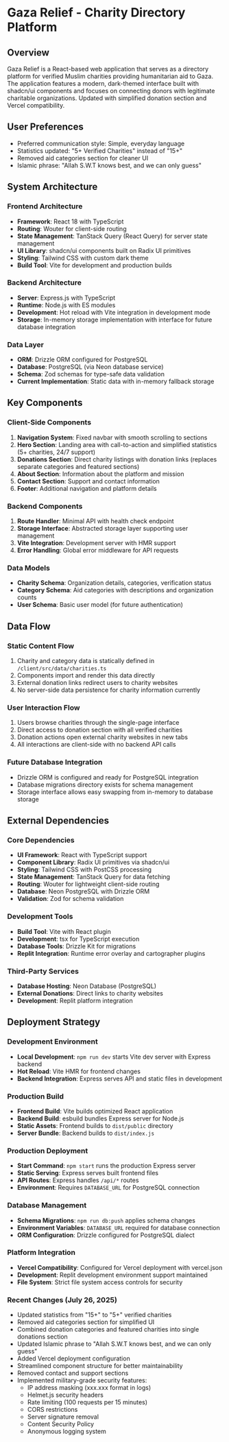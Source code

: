 # Gaza Relief - Charity Directory Platform

## Overview
Gaza Relief is a React-based web application that serves as a directory platform for verified Muslim charities providing humanitarian aid to Gaza. The application features a modern, dark-themed interface built with shadcn/ui components and focuses on connecting donors with legitimate charitable organizations. Updated with simplified donation section and Vercel compatibility.

## User Preferences
- Preferred communication style: Simple, everyday language
- Statistics updated: "5+ Verified Charities" instead of "15+"
- Removed aid categories section for cleaner UI
- Islamic phrase: "Allah S.W.T knows best, and we can only guess"

## System Architecture

### Frontend Architecture
- **Framework**: React 18 with TypeScript
- **Routing**: Wouter for client-side routing
- **State Management**: TanStack Query (React Query) for server state management
- **UI Library**: shadcn/ui components built on Radix UI primitives
- **Styling**: Tailwind CSS with custom dark theme
- **Build Tool**: Vite for development and production builds

### Backend Architecture
- **Server**: Express.js with TypeScript
- **Runtime**: Node.js with ES modules
- **Development**: Hot reload with Vite integration in development mode
- **Storage**: In-memory storage implementation with interface for future database integration

### Data Layer
- **ORM**: Drizzle ORM configured for PostgreSQL
- **Database**: PostgreSQL (via Neon database service)
- **Schema**: Zod schemas for type-safe data validation
- **Current Implementation**: Static data with in-memory fallback storage

## Key Components

### Client-Side Components
1. **Navigation System**: Fixed navbar with smooth scrolling to sections
2. **Hero Section**: Landing area with call-to-action and simplified statistics (5+ charities, 24/7 support)
3. **Donations Section**: Direct charity listings with donation links (replaces separate categories and featured sections)
4. **About Section**: Information about the platform and mission
5. **Contact Section**: Support and contact information
6. **Footer**: Additional navigation and platform details

### Backend Components
1. **Route Handler**: Minimal API with health check endpoint
2. **Storage Interface**: Abstracted storage layer supporting user management
3. **Vite Integration**: Development server with HMR support
4. **Error Handling**: Global error middleware for API requests

### Data Models
- **Charity Schema**: Organization details, categories, verification status
- **Category Schema**: Aid categories with descriptions and organization counts
- **User Schema**: Basic user model (for future authentication)

## Data Flow

### Static Content Flow
1. Charity and category data is statically defined in `/client/src/data/charities.ts`
2. Components import and render this data directly
3. External donation links redirect users to charity websites
4. No server-side data persistence for charity information currently

### User Interaction Flow
1. Users browse charities through the single-page interface
2. Direct access to donation section with all verified charities
3. Donation actions open external charity websites in new tabs
4. All interactions are client-side with no backend API calls

### Future Database Integration
- Drizzle ORM is configured and ready for PostgreSQL integration
- Database migrations directory exists for schema management
- Storage interface allows easy swapping from in-memory to database storage

## External Dependencies

### Core Dependencies
- **UI Framework**: React with TypeScript support
- **Component Library**: Radix UI primitives via shadcn/ui
- **Styling**: Tailwind CSS with PostCSS processing
- **State Management**: TanStack Query for data fetching
- **Routing**: Wouter for lightweight client-side routing
- **Database**: Neon PostgreSQL with Drizzle ORM
- **Validation**: Zod for schema validation

### Development Tools
- **Build Tool**: Vite with React plugin
- **Development**: tsx for TypeScript execution
- **Database Tools**: Drizzle Kit for migrations
- **Replit Integration**: Runtime error overlay and cartographer plugins

### Third-Party Services
- **Database Hosting**: Neon Database (PostgreSQL)
- **External Donations**: Direct links to charity websites
- **Development**: Replit platform integration

## Deployment Strategy

### Development Environment
- **Local Development**: `npm run dev` starts Vite dev server with Express backend
- **Hot Reload**: Vite HMR for frontend changes
- **Backend Integration**: Express serves API and static files in development

### Production Build
- **Frontend Build**: Vite builds optimized React application
- **Backend Build**: esbuild bundles Express server for Node.js
- **Static Assets**: Frontend builds to `dist/public` directory
- **Server Bundle**: Backend builds to `dist/index.js`

### Production Deployment
- **Start Command**: `npm start` runs the production Express server
- **Static Serving**: Express serves built frontend files
- **API Routes**: Express handles `/api/*` routes
- **Environment**: Requires `DATABASE_URL` for PostgreSQL connection

### Database Management
- **Schema Migrations**: `npm run db:push` applies schema changes
- **Environment Variables**: `DATABASE_URL` required for database connection
- **ORM Configuration**: Drizzle configured for PostgreSQL dialect

### Platform Integration
- **Vercel Compatibility**: Configured for Vercel deployment with vercel.json
- **Development**: Replit development environment support maintained
- **File System**: Strict file system access controls for security

### Recent Changes (July 26, 2025)
- Updated statistics from "15+" to "5+" verified charities
- Removed aid categories section for simplified UI
- Combined donation categories and featured charities into single donations section
- Updated Islamic phrase to "Allah S.W.T knows best, and we can only guess"
- Added Vercel deployment configuration
- Streamlined component structure for better maintainability
- Removed contact and support sections
- Implemented military-grade security features:
  - IP address masking (xxx.xxx format in logs)
  - Helmet.js security headers
  - Rate limiting (100 requests per 15 minutes)
  - CORS restrictions
  - Server signature removal
  - Content Security Policy
  - Anonymous logging system